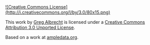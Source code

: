 <a rel="license" href="http://creativecommons.org/licenses/by/3.0/">
![Creative Commons License](http://i.creativecommons.org/l/by/3.0/80x15.png)
</a>

This work by [Greg Albrecht](http://twitter.com/ampledata) is licensed under a
[Creative Commons Attribution 3.0 Unported
License](http://creativecommons.org/licenses/by/3.0/).

Based on a work at [ampledata.org](http://ampledata.org).
